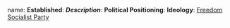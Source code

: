 name: 
**Established**:
***Description***: 
**Political Positioning**:
**Ideology**:
[Freedom Socialist Party](https://en.wikipedia.org/wiki/Freedom_Socialist_Party)